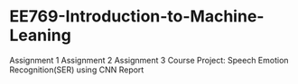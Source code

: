# EE769-Introduction-to-Machine-Leaning
Assignment 1
Assignment 2
Assignment 3
Course Project:
  Speech Emotion Recognition(SER) using CNN
  Report
